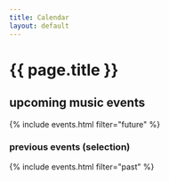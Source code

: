 ```yaml
---
title: Calendar
layout: default
---
```



# {{ page.title }}

## upcoming music events

{% include events.html filter="future" %}


### previous events (selection)

{% include events.html filter="past" %}